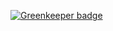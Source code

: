 
[![Greenkeeper badge](https://badges.greenkeeper.io/ryderbrooks/trottle.svg)](https://greenkeeper.io/)

